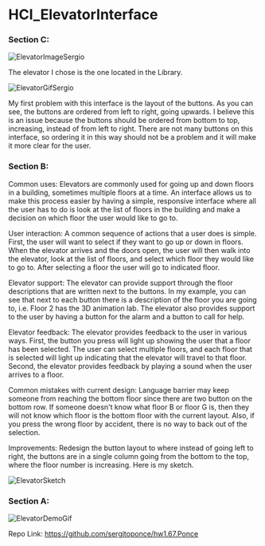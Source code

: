 # HCI_ElevatorInterface

### Section C:

![ElevatorImageSergio](https://i.imgur.com/VPVMM5M.jpg?2)

The elevator I chose is the one located in the Library.

![ElevatorGifSergio](https://media.giphy.com/media/d8zFJXRsh670SQqQJj/giphy.gif)

My first problem with this interface is the layout of the buttons. As you can see, the buttons are ordered from left to right, going upwards. I believe this is an issue because the buttons should be ordered from bottom to top, increasing, instead of from left to right. There are not many buttons on this interface, so ordering it in this way should not be a problem and it will make it more clear for the user.


### Section B:

Common uses: 
Elevators are commonly used for going up and down floors in a building, sometimes multiple floors at a time. An interface allows us to make this process easier by having a simple, responsive interface where all the user has to do is look at the list of floors in the building and make a decision on which floor the user would like to go to.

User interaction: 
A common sequence of actions that a user does is simple. First, the user will want to select if they want to go up or down in floors. When the elevator arrives and the doors open, the user will then walk into the elevator, look at the list of floors, and select which floor they would like to go to. After selecting a floor the user will go to indicated floor.

Elevator support: 
The elevator can provide support through the floor descriptions that are written next to the buttons. In my example, you can see that next to each button there is a description of the floor you are going to, i.e. Floor 2 has the 3D animation lab. The elevator also provides support to the user by having a button for the alarm and a button to call for help.

Elevator feedback: 
The elevator provides feedback to the user in various ways. First, the button you press will light up showing the user that a floor has been selected. The user can select multiple floors, and each floor that is selected will light up indicating that the elevator will travel to that floor. Second, the elevator provides feedback by playing a sound when the user arrives to a floor.

Common mistakes with current design: 
Language barrier may keep someone from reaching the bottom floor since there are two button on the bottom row. If someone doesn't know what floor B or floor G is, then they will not know which floor is the bottom floor with the current layout. Also, if you press the wrong floor by accident, there is no way to back out of the selection.

Improvements: 
Redesign the button layout to where instead of going left to right, the buttons are in a single column going from the bottom to the top, where the floor number is increasing. Here is my sketch.

![ElevatorSketch](https://i.imgur.com/imXx4yC.jpg?1)


### Section A:

![ElevatorDemoGif](https://media.giphy.com/media/gFcEfvsVVQwhYngOav/giphy.gif)

Repo Link: https://github.com/sergitoponce/hw1.67.Ponce
